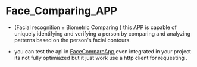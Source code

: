 # Face_Comparing_APP
- (Facial recognition + Biometric Comparing ) this APP is capable of uniquely identifying and verifying a person by comparing and analyzing patterns based on the person's facial contours.

- you can test the api in [FaceCompareApp](https://face-comparig-api.herokuapp.com/),even integrated in your project its not fully optimiazed but it just work use a http client for requesting . 

